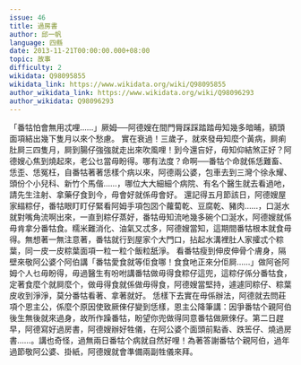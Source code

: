 ```yaml
---
issue: 46
title: 過房書
author: 邱一帆
language: 四縣
date: 2013-11-21T00:00:00.000+08:00
topic: 故事
difficulty: 2
wikidata: Q98095855
wikidata_link: https://www.wikidata.org/wiki/Q98095855
author_wikidata_link: https://www.wikidata.org/wiki/Q98096293
author_wikidata: Q98096293
---
```

「番牯怕會無用忒哩……」厥姆──阿德嫂在間門脣踩踩踏踏毋知幾多暗晡，額頭面項結出幾下隻月以來个愁慮。
實在衰過！三歲子，就來發毋知麼个黃病，屙痢肚屙三四隻月，屙到腸仔強強就走出來吹風哩！到今還吂好，毋知仰結煞正好？阿德嫂心焦到燒起來，老公乜當毋盼得。哪有法度？命啊──番牯个命就係恁難畜、恁歪、恁冤枉，自番牯著著恁樣个病以來，阿德兩公婆，包車去到三灣个徐永耀、頭份个小兒科、新竹个馬偕……，哪位大大細細个病院、有名个醫生就去看過吔，請先生注射、拿藥仔食到今，毋會好就係毋會好。
還記得五月節該日，阿德嫂屋家䌈粽仔，番牯眼盯盯仔緊看阿姆手項包㘝个蘿蔔乾、豆腐乾、豬肉……，口涎水就對嘴角流啊出來，一直到粽仔蒸好，番牯毋知流吔幾多碗个口涎水，阿德嫂就係毋肯拿分番牯食。糯米難消化、油氣又忒多，阿德嫂當知，這期間番牯根本就食毋得。無想著一無注意著，番牯就行到屋家个大門口，拈起水溝裡肚人家攉忒个粽葉，同一皮一皮粽葉面項一粒一粒个飯粒舐淨。
看番牯瘦到伸皮伸骨个膚身，隔壁來敬阿公婆个阿伯講「番牯愛食就等佢食哪！食食吔正來分佢屙……」做阿爸阿姆个人乜毋盼得，毋過醫生有吩咐講番牯做毋得食粽仔這兜，這粽仔係分番牯食，定著食麼个就屙麼个，做毋得食就係做毋得食，阿德嫂當堅持，遽遽同粽仔、粽葉皮收到淨淨，莫分番牯看著、拿著就好。
恁樣下去實在毋係辦法，阿德就去問莊項个恩主公，係麼个原因使致厥倈仔變到恁樣，恩主公降筆講：因爭番牯个親阿伯後生無後就來過身，故所作躁番牯，盼望你兜做得同意番牯做厥倈仔。第二日趕早，阿德寫好過房書，阿德嫂辦好牲儀，在阿公婆个面頭前點香、跌筶仔、燒過房書……。講也奇怪，過無兩日番牯个病就自然好哩！為著答謝番牯个親阿伯，過年過節敬阿公婆、掛紙，阿德嫂就會準備兩副牲儀來拜。